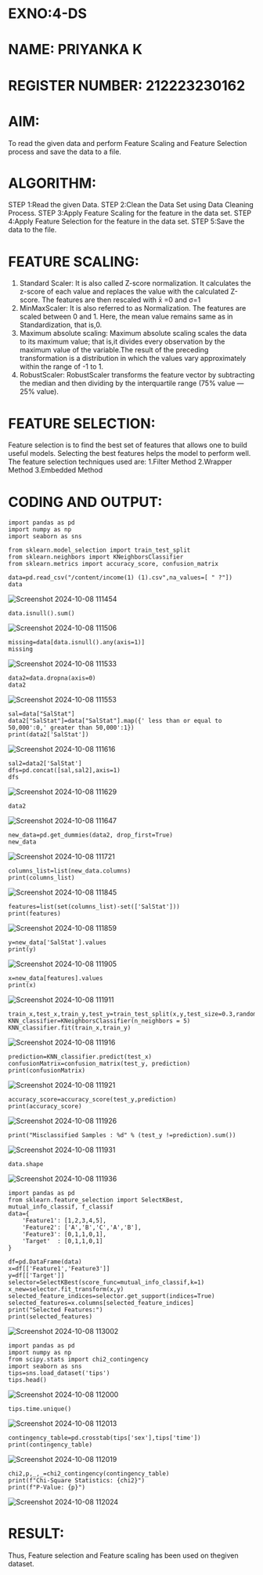 # EXNO:4-DS
# NAME: PRIYANKA K
# REGISTER NUMBER: 212223230162
# AIM:
To read the given data and perform Feature Scaling and Feature Selection process and save the
data to a file.

# ALGORITHM:
STEP 1:Read the given Data.
STEP 2:Clean the Data Set using Data Cleaning Process.
STEP 3:Apply Feature Scaling for the feature in the data set.
STEP 4:Apply Feature Selection for the feature in the data set.
STEP 5:Save the data to the file.

# FEATURE SCALING:
1. Standard Scaler: It is also called Z-score normalization. It calculates the z-score of each value and replaces the value with the calculated Z-score. The features are then rescaled with x̄ =0 and σ=1
2. MinMaxScaler: It is also referred to as Normalization. The features are scaled between 0 and 1. Here, the mean value remains same as in Standardization, that is,0.
3. Maximum absolute scaling: Maximum absolute scaling scales the data to its maximum value; that is,it divides every observation by the maximum value of the variable.The result of the preceding transformation is a distribution in which the values vary approximately within the range of -1 to 1.
4. RobustScaler: RobustScaler transforms the feature vector by subtracting the median and then dividing by the interquartile range (75% value — 25% value).

# FEATURE SELECTION:
Feature selection is to find the best set of features that allows one to build useful models. Selecting the best features helps the model to perform well.
The feature selection techniques used are:
1.Filter Method
2.Wrapper Method
3.Embedded Method

# CODING AND OUTPUT:
```
import pandas as pd
import numpy as np
import seaborn as sns

from sklearn.model_selection import train_test_split
from sklearn.neighbors import KNeighborsClassifier
from sklearn.metrics import accuracy_score, confusion_matrix

data=pd.read_csv("/content/income(1) (1).csv",na_values=[ " ?"])
data
```
![Screenshot 2024-10-08 111454](https://github.com/user-attachments/assets/c047b6dc-5320-4e7f-8eb9-95cc83c64628)

```
data.isnull().sum()
```
![Screenshot 2024-10-08 111506](https://github.com/user-attachments/assets/05bc1b8a-c3fc-4cd3-9b5e-cbafea639e0f)

```
missing=data[data.isnull().any(axis=1)]
missing
```
![Screenshot 2024-10-08 111533](https://github.com/user-attachments/assets/96fd3209-a896-45d5-bb81-762c8f48164d)

```
data2=data.dropna(axis=0)
data2
```
![Screenshot 2024-10-08 111553](https://github.com/user-attachments/assets/427aa71f-f871-4a4e-ba0b-42080e25c2d9)

```
sal=data["SalStat"]
data2["SalStat"]=data["SalStat"].map({' less than or equal to 50,000':0,' greater than 50,000':1})
print(data2['SalStat'])
```
![Screenshot 2024-10-08 111616](https://github.com/user-attachments/assets/d062f8c9-ed00-4c81-babe-1650bba1f763)

```
sal2=data2['SalStat']
dfs=pd.concat([sal,sal2],axis=1)
dfs
```
![Screenshot 2024-10-08 111629](https://github.com/user-attachments/assets/d5062e57-1090-40e0-a0da-879672ba986d)

```
data2
```
![Screenshot 2024-10-08 111647](https://github.com/user-attachments/assets/b4fe6ce9-6521-4f4f-8522-a2021c38022f)

```
new_data=pd.get_dummies(data2, drop_first=True)
new_data
```
![Screenshot 2024-10-08 111721](https://github.com/user-attachments/assets/ea8323ff-1d43-437c-82da-528a08dc51bf)

```
columns_list=list(new_data.columns)
print(columns_list)
```
![Screenshot 2024-10-08 111845](https://github.com/user-attachments/assets/3b8a9a8a-9714-4308-a437-a9d561590afb)

```
features=list(set(columns_list)-set(['SalStat']))
print(features)
```
![Screenshot 2024-10-08 111859](https://github.com/user-attachments/assets/0ebff3ff-22fd-4e83-a69b-4c273e4fd2b1)

```
y=new_data['SalStat'].values
print(y)
```
![Screenshot 2024-10-08 111905](https://github.com/user-attachments/assets/21bde01c-82a5-4734-82da-a0ca9a5aaa12)

```
x=new_data[features].values
print(x)
```
![Screenshot 2024-10-08 111911](https://github.com/user-attachments/assets/041d1600-22d2-4ffd-b2a8-7c4c98c0632e)

```
train_x,test_x,train_y,test_y=train_test_split(x,y,test_size=0.3,random_state=0)
KNN_classifier=KNeighborsClassifier(n_neighbors = 5)
KNN_classifier.fit(train_x,train_y)
```
![Screenshot 2024-10-08 111916](https://github.com/user-attachments/assets/bff49f64-d6d7-46ca-95ed-ac89efec733c)

```
prediction=KNN_classifier.predict(test_x)
confusionMatrix=confusion_matrix(test_y, prediction)
print(confusionMatrix)
```
![Screenshot 2024-10-08 111921](https://github.com/user-attachments/assets/aaeea18c-e71d-4f7f-b97b-3f88f5811290)

```
accuracy_score=accuracy_score(test_y,prediction)
print(accuracy_score)
```
![Screenshot 2024-10-08 111926](https://github.com/user-attachments/assets/91f2c91f-76e3-465b-90c1-c8b50f59d560)

```
print("Misclassified Samples : %d" % (test_y !=prediction).sum())
```
![Screenshot 2024-10-08 111931](https://github.com/user-attachments/assets/68824b96-1b6c-4de1-a099-49cf5122e537)

```
data.shape
```
![Screenshot 2024-10-08 111936](https://github.com/user-attachments/assets/e80bc496-ae22-49c0-8b91-e106e4513c04)

```
import pandas as pd
from sklearn.feature_selection import SelectKBest, mutual_info_classif, f_classif
data={
    'Feature1': [1,2,3,4,5],
    'Feature2': ['A','B','C','A','B'],
    'Feature3': [0,1,1,0,1],
    'Target'  : [0,1,1,0,1]
}

df=pd.DataFrame(data)
x=df[['Feature1','Feature3']]
y=df[['Target']]
selector=SelectKBest(score_func=mutual_info_classif,k=1)
x_new=selector.fit_transform(x,y)
selected_feature_indices=selector.get_support(indices=True)
selected_features=x.columns[selected_feature_indices]
print("Selected Features:")
print(selected_features)
```
![Screenshot 2024-10-08 113002](https://github.com/user-attachments/assets/fb756cc6-70bc-4394-b603-8a2e4ca1ddba)

```
import pandas as pd
import numpy as np
from scipy.stats import chi2_contingency
import seaborn as sns
tips=sns.load_dataset('tips')
tips.head()
```

![Screenshot 2024-10-08 112000](https://github.com/user-attachments/assets/12470544-0bea-426e-ba43-66af2b46e3a2)

```
tips.time.unique()
```
![Screenshot 2024-10-08 112013](https://github.com/user-attachments/assets/92a88e12-d605-4f81-9207-edf92cd22cbb)

```
contingency_table=pd.crosstab(tips['sex'],tips['time'])
print(contingency_table)
```
![Screenshot 2024-10-08 112019](https://github.com/user-attachments/assets/309d6100-d069-4ba0-baff-c73035b16f5d)

```
chi2,p,_,_=chi2_contingency(contingency_table)
print(f"Chi-Square Statistics: {chi2}")
print(f"P-Value: {p}")
```
![Screenshot 2024-10-08 112024](https://github.com/user-attachments/assets/4a2e17fa-9f29-4143-ab73-6457ff40b786)

# RESULT:
Thus, Feature selection and Feature scaling has been used on thegiven dataset.
